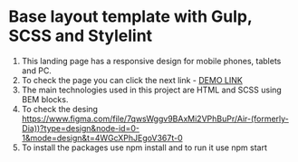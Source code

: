 # Base layout template with Gulp, SCSS and Stylelint
1. This landing page has a responsive design for mobile phones, tablets and PC.
2. To check the page you can click the next link - [DEMO LINK](https://ZadorozhnyiYevhenii.github.io/Dia-landing-page/)
3. The main technologies used in this project are HTML and SCSS using BEM blocks.
4. To check the desing [https://www.figma.com/file/7qwsWggv9BAxMi2VPhBuPr/Air-(formerly-Dia))?type=design&node-id=0-1&mode=design&t=4WGcXPhJEgoV367t-0](figma)
5. To install the packages use npm install and to run it use npm start
